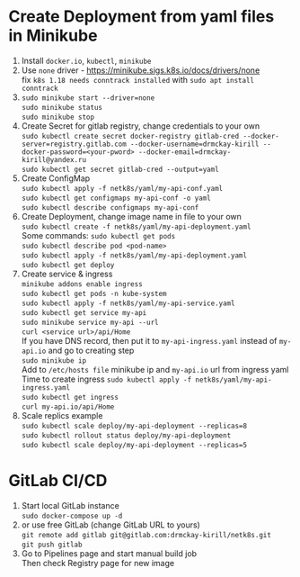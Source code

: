 # Create Deployment from yaml files in Minikube
1. Install `docker.io`, `kubectl`, `minikube`
2. Use `none` driver - https://minikube.sigs.k8s.io/docs/drivers/none \
fix `k8s 1.18 needs conntrack installed` with `sudo apt install conntrack`
3. `sudo minikube start --driver=none`\
`sudo minikube status`\
`sudo minikube stop`
4. Create Secret for gitlab registry, change credentials to your own\
`sudo kubectl create secret docker-registry gitlab-cred --docker-server=registry.gitlab.com --docker-username=drmckay-kirill --docker-password=<your-pword> --docker-email=drmckay-kirill@yandex.ru`\
`sudo kubectl get secret gitlab-cred --output=yaml`
5. Create ConfigMap\
`sudo kubectl apply -f netk8s/yaml/my-api-conf.yaml`\
`sudo kubectl get configmaps my-api-conf -o yaml`\
`sudo kubectl describe configmaps my-api-conf`
6. Create Deployment, change image name in file to your own\
`sudo kubectl create -f netk8s/yaml/my-api-deployment.yaml`\
Some commands:
`sudo kubectl get pods`\
`sudo kubectl describe pod <pod-name>`\
`sudo kubectl apply -f netk8s/yaml/my-api-deployment.yaml`\
`sudo kubectl get deploy`
7. Create service & ingress\
`minikube addons enable ingress`\
`sudo kubectl get pods -n kube-system`\
`sudo kubectl apply -f netk8s/yaml/my-api-service.yaml`\
`sudo kubectl get service my-api`\
`sudo minikube service my-api --url`\
`curl <service url>/api/Home`\
If you have DNS record, then put it to `my-api-ingress.yaml` instead of `my-api.io` and go to creating step\
`sudo minikube ip`\
Add to `/etc/hosts file` minikube ip and `my-api.io` url from ingress yaml\
Time to create ingress `sudo kubectl apply -f netk8s/yaml/my-api-ingress.yaml`\
`sudo kubectl get ingress`\
`curl my-api.io/api/Home`
8. Scale replics example\
`sudo kubectl scale deploy/my-api-deployment --replicas=8`\
`sudo kubectl rollout status deploy/my-api-deployment`\
`sudo kubectl scale deploy/my-api-deployment --replicas=5`


# GitLab CI/CD
1. Start local GitLab instance\
`sudo docker-compose up -d`
2. or use free GitLab (change GitLab URL to yours)\
`git remote add gitlab git@gitlab.com:drmckay-kirill/netk8s.git`\
`git push gitlab`
3. Go to Pipelines page and start manual build job\
Then check Registry page for new image